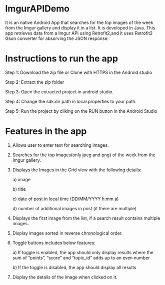 # ImgurAPIDemo
It is an native Android App that searches for the top images of the week from the Imgur gallery and display it in a list. It is developed in Java. This app retrieves data from a Imgur API using Retrofit2,and it uses Retrofit2 Gson converter for absorving the JSON response.

# Instructions to run the app
Step 1: Download the zip file or Clone with HTTPS in the Android studio

Step 2: Extract the zip folder

Step 3: Open the extracted project in android studio.

Step 4: Change the sdk.dir path in local.properties to your path.

Step 5: Run the project by cliking on the RUN button in the Android Studio


# Features in the app
1. Allows user to enter text for searching images.

2. Searches for the top images(only jpeg and png) of the week from the Imgur gallery. 

3. Displays the Images in the Grid view with the following details:

      a) image
  
      b) title
  
      c) date of post in local time (DD/MM/YYYY h:mm a)
  
      d) number of additional images in post (if there are multiple)
  
4. Displays the first image from the list, if a search result contains multiple images.

5. Display images sorted in reverse chronological order.

6. Toggle buttons includes below features:

      a) If toggle is enabled, the app should only display results where the sum of “points”,
          “score” and “topic_id” adds up to an even number
      
      b) If the toggle is disabled, the app should display all results
      
7. Display the details of the image when clicked on it.      

  
 
